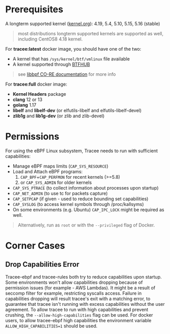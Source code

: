 # Prerequisites

A longterm supported kernel ([kernel.org](https://kernel.org)): 4.19, 5.4, 5.10, 5.15, 5.16 (stable)

> most distributions longterm supported kernels are supported as well,
> including CentOS8 4.18 kernel.

For **tracee:latest** docker image, you should have one of the two:

* A kernel that has `/sys/kernel/btf/vmlinux` file available
* A kernel supported through [BTFHUB]

> see [libbpf CO-RE documentation] for more info

For **tracee:full** docker image:

  * **Kernel Headers** package
  * **clang** 12 or 13
  * **golang** 1.17
  * **libelf** and **libelf-dev** (or elfutils-libelf and elfutils-libelf-devel)
  * **zlib1g** and **lib1g-dev** (or zlib and zlib-devel)

# Permissions

For using the eBPF Linux subsystem, Tracee needs to run with sufficient
capabilities:

* Manage eBPF maps limits (`CAP_SYS_RESOURCE`)
* Load and Attach eBPF programs:
    1. `CAP_BPF`+`CAP_PERFMON` for recent kernels (>=5.8)
    2. or `CAP_SYS_ADMIN` for older kernels
* `CAP_SYS_PTRACE` (to collect information about processes upon startup)
* `CAP_NET_ADMIN` (to use tc for packets capture)
* `CAP_SETPCAP` (if given - used to reduce bounding set capabilities)
* `CAP_SYSLOG` (to access kernel symbols through /proc/kallsyms)
* On some environments (e.g. Ubuntu) `CAP_IPC_LOCK` might be required as well.

> Alternatively, run as `root` or with the `--privileged` flag of Docker.

[libbpf CO-RE documentation]: https://github.com/libbpf/libbpf#bpf-co-re-compile-once--run-everywhere
[BTFHUB]: https://github.com/aquasecurity/btfhub-archive

# Corner Cases

## Drop Capabilities Error

Tracee-ebpf and tracee-rules both try to reduce capabilities upon startup.
Some environments won't allow capabilities dropping because of permission issues (for example - AWS Lambdas). It might be a result of seccomp filter for example, restricting syscalls access. 
Failure in capabilities dropping will result tracee's exit with a matching error, to guarantee that tracee isn't running with excess capabilities without the user agreement.
To allow tracee to run with high capabilities and prevent crushing, the `--allow-high-capabilities` flag can be used.
For docker users, to allow tracee-ebpf high capabilities the environment variable `ALLOW_HIGH_CAPABILITIES=1` should be used.
